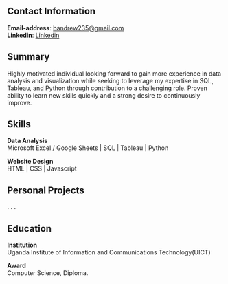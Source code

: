 ## Contact Information
**Email-address**: bandrew235@gmail.com <br>
**Linkedin**: [Linkedin](https://www.linkedin.com/in/bisaso-andrew-800392217) <br>

## Summary
Highly motivated individual looking forward to gain more experience in data analysis and visualization while seeking to leverage my expertise in SQL, Tableau, and Python through contribution to a challenging role. 
Proven ability to learn new skills quickly and a strong desire to continuously improve.

## Skills
**Data Analysis** <br>
Microsoft Excel / Google Sheets | SQL | Tableau | Python

**Website Design** <br>
HTML | CSS | Javascript

## Personal Projects
.
.
.
 
## Education
**Institution** <br>
Uganda Institute of Information and Communications Technology(UICT) 

**Award** <br>
Computer Science, Diploma.
